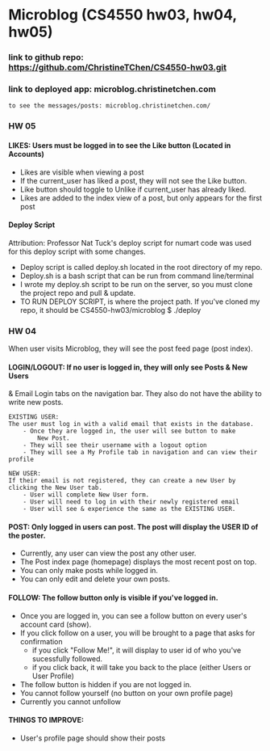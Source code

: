 # Microblog (CS4550 hw03, hw04, hw05)

### link to github repo: https://github.com/ChristineTChen/CS4550-hw03.git

### link to deployed app: microblog.christinetchen.com
	to see the messages/posts: microblog.christinetchen.com/

### HW 05

#### LIKES: Users must be logged in to see the Like button (Located in Accounts)
- Likes are visible when viewing a post
- If the current_user has liked a post, they will not see the Like button.
- Like button should toggle to Unlike if current_user has already liked.
- Likes are added to the index view of a post, but only appears for the first post


#### Deploy Script
Attribution: Professor Nat Tuck's deploy script for numart code was used for this deploy script with some changes.
- Deploy script is called deploy.sh located in the root directory of my repo.
- Deploy.sh is a bash script that can be run from command line/terminal
- I wrote my deploy.sh script to be run on the server, so you must clone the project repo and pull & update.
- TO RUN DEPLOY SCRIPT, <path> is where the project path. If you've cloned my repo, it should be CS4550-hw03/microblog
  $ ./deploy <path>




### HW 04

When user visits Microblog, they will see the post feed page (post index).

#### LOGIN/LOGOUT: If no user is logged in, they will only see Posts & New Users 
& Email Login tabs on the navigation bar.
They also do not have the ability to write new posts.

	EXISTING USER:  
	The user must log in with a valid email that exists in the database.
		- Once they are logged in, the user will see button to make
			New Post.
		- They will see their username with a logout option
		- They will see a My Profile tab in navigation and can view their profile 
   
	NEW USER:
	If their email is not registered, they can create a new User by clicking the New User tab. 
		- User will complete New User form.
		- User will need to log in with their newly registered email
		- User will see & experience the same as the EXISTING USER.

#### POST: Only logged in users can post. The post will display the USER ID of the poster.
- Currently, any user can view the post any other user.
- The Post index page (homepage) displays the most recent post on top.
- You can only make posts while logged in.
- You can only edit and delete your own posts.

#### FOLLOW: The follow button only is visible if you've logged in.
- Once you are logged in, you can see a follow button on every user's account card (show).
- If you click follow on a user, you will be brought to a page that asks for confirmation
	- if you click "Follow Me!", it will display to user id of who you've sucessfully followed.
	- if you click back, it will take you back to the place (either Users or User Profile)
- The follow button is hidden if you are not logged in. 
- You cannot follow yourself (no button on your own profile page)
- Currently you cannot unfollow

#### THINGS TO IMPROVE:
- User's profile page should show their posts
